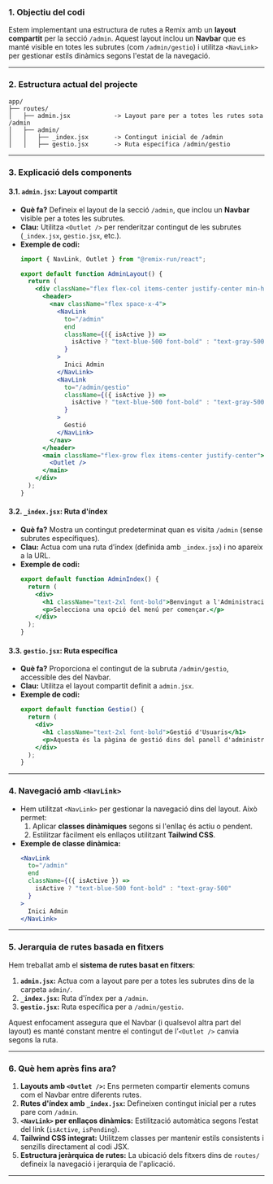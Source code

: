 
### **1. Objectiu del codi**
Estem implementant una estructura de rutes a Remix amb un **layout compartit** per la secció `/admin`. Aquest layout inclou un **Navbar** que es manté visible en totes les subrutes (com `/admin/gestio`) i utilitza `<NavLink>` per gestionar estils dinàmics segons l'estat de la navegació.

---

### **2. Estructura actual del projecte**

```
app/
├── routes/
│   ├── admin.jsx            -> Layout pare per a totes les rutes sota /admin
│   ├── admin/
│   │   ├── _index.jsx       -> Contingut inicial de /admin
│   │   ├── gestio.jsx       -> Ruta específica /admin/gestio
```

---

### **3. Explicació dels components**

#### **3.1. `admin.jsx`: Layout compartit**
- **Què fa?** Defineix el layout de la secció `/admin`, que inclou un **Navbar** visible per a totes les subrutes.
- **Clau:** Utilitza `<Outlet />` per renderitzar contingut de les subrutes (`_index.jsx`, `gestio.jsx`, etc.).
- **Exemple de codi:**
  ```jsx
  import { NavLink, Outlet } from "@remix-run/react";

  export default function AdminLayout() {
    return (
      <div className="flex flex-col items-center justify-center min-h-screen">
        <header>
          <nav className="flex space-x-4">
            <NavLink
              to="/admin"
              end
              className={({ isActive }) =>
                isActive ? "text-blue-500 font-bold" : "text-gray-500"
              }
            >
              Inici Admin
            </NavLink>
            <NavLink
              to="/admin/gestio"
              className={({ isActive }) =>
                isActive ? "text-blue-500 font-bold" : "text-gray-500"
              }
            >
              Gestió
            </NavLink>
          </nav>
        </header>
        <main className="flex-grow flex items-center justify-center">
          <Outlet />
        </main>
      </div>
    );
  }
  ```

#### **3.2. `_index.jsx`: Ruta d'índex**
- **Què fa?** Mostra un contingut predeterminat quan es visita `/admin` (sense subrutes específiques).
- **Clau:** Actua com una ruta d’índex (definida amb `_index.jsx`) i no apareix a la URL.
- **Exemple de codi:**
  ```jsx
  export default function AdminIndex() {
    return (
      <div>
        <h1 className="text-2xl font-bold">Benvingut a l'Administració</h1>
        <p>Selecciona una opció del menú per començar.</p>
      </div>
    );
  }
  ```

#### **3.3. `gestio.jsx`: Ruta específica**
- **Què fa?** Proporciona el contingut de la subruta `/admin/gestio`, accessible des del Navbar.
- **Clau:** Utilitza el layout compartit definit a `admin.jsx`.
- **Exemple de codi:**
  ```jsx
  export default function Gestio() {
    return (
      <div>
        <h1 className="text-2xl font-bold">Gestió d'Usuaris</h1>
        <p>Aquesta és la pàgina de gestió dins del panell d'administració.</p>
      </div>
    );
  }
  ```

---

### **4. Navegació amb `<NavLink>`**
- Hem utilitzat `<NavLink>` per gestionar la navegació dins del layout. Això permet:
  1. Aplicar **classes dinàmiques** segons si l'enllaç és actiu o pendent.
  2. Estilitzar fàcilment els enllaços utilitzant **Tailwind CSS**.
- **Exemple de classe dinàmica:**
  ```jsx
  <NavLink
    to="/admin"
    end
    className={({ isActive }) =>
      isActive ? "text-blue-500 font-bold" : "text-gray-500"
    }
  >
    Inici Admin
  </NavLink>
  ```

---

### **5. Jerarquia de rutes basada en fitxers**
Hem treballat amb el **sistema de rutes basat en fitxers**:
1. **`admin.jsx`:** Actua com a layout pare per a totes les subrutes dins de la carpeta `admin/`.
2. **`_index.jsx`:** Ruta d'índex per a `/admin`.
3. **`gestio.jsx`:** Ruta específica per a `/admin/gestio`.

Aquest enfocament assegura que el Navbar (i qualsevol altra part del layout) es manté constant mentre el contingut de l’`<Outlet />` canvia segons la ruta.

---

### **6. Què hem après fins ara?**
1. **Layouts amb `<Outlet />`:** Ens permeten compartir elements comuns com el Navbar entre diferents rutes.
2. **Rutes d'índex amb `_index.jsx`:** Defineixen contingut inicial per a rutes pare com `/admin`.
3. **`<NavLink>` per enllaços dinàmics:** Estilització automàtica segons l’estat del link (`isActive`, `isPending`).
4. **Tailwind CSS integrat:** Utilitzem classes per mantenir estils consistents i senzills directament al codi JSX.
5. **Estructura jeràrquica de rutes:** La ubicació dels fitxers dins de `routes/` defineix la navegació i jerarquia de l'aplicació.

---

